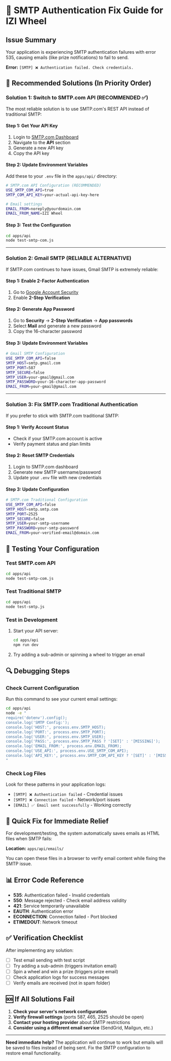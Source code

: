 # 🔧 SMTP Authentication Fix Guide for IZI Wheel

## Issue Summary
Your application is experiencing SMTP authentication failures with error 535, causing emails (like prize notifications) to fail to send.

**Error:** `[SMTP] ❌ Authentication failed. Check credentials.`

## 🎯 Recommended Solutions (In Priority Order)

### Solution 1: Switch to SMTP.com API (RECOMMENDED ✅)

The most reliable solution is to use SMTP.com's REST API instead of traditional SMTP:

#### Step 1: Get Your API Key
1. Login to [SMTP.com Dashboard](https://www.smtp.com/)
2. Navigate to the **API** section
3. Generate a new API key
4. Copy the API key

#### Step 2: Update Environment Variables
Add these to your `.env` file in the `apps/api/` directory:

```bash
# SMTP.com API Configuration (RECOMMENDED)
USE_SMTP_COM_API=true
SMTP_COM_API_KEY=your-actual-api-key-here

# Email settings
EMAIL_FROM=noreply@yourdomain.com
EMAIL_FROM_NAME=IZI Wheel
```

#### Step 3: Test the Configuration
```bash
cd apps/api
node test-smtp-com.js
```

---

### Solution 2: Gmail SMTP (RELIABLE ALTERNATIVE)

If SMTP.com continues to have issues, Gmail SMTP is extremely reliable:

#### Step 1: Enable 2-Factor Authentication
1. Go to [Google Account Security](https://myaccount.google.com/security)
2. Enable **2-Step Verification**

#### Step 2: Generate App Password
1. Go to **Security** → **2-Step Verification** → **App passwords**
2. Select **Mail** and generate a new password
3. Copy the 16-character password

#### Step 3: Update Environment Variables
```bash
# Gmail SMTP Configuration
USE_SMTP_COM_API=false
SMTP_HOST=smtp.gmail.com
SMTP_PORT=587
SMTP_SECURE=false
SMTP_USER=your-gmail@gmail.com
SMTP_PASSWORD=your-16-character-app-password
EMAIL_FROM=your-gmail@gmail.com
```

---

### Solution 3: Fix SMTP.com Traditional Authentication

If you prefer to stick with SMTP.com traditional SMTP:

#### Step 1: Verify Account Status
- Check if your SMTP.com account is active
- Verify payment status and plan limits

#### Step 2: Reset SMTP Credentials
1. Login to SMTP.com dashboard
2. Generate new SMTP username/password
3. Update your `.env` file with new credentials

#### Step 3: Update Configuration
```bash
# SMTP.com Traditional Configuration
USE_SMTP_COM_API=false
SMTP_HOST=smtp.smtp.com
SMTP_PORT=2525
SMTP_SECURE=false
SMTP_USER=your-smtp-username
SMTP_PASSWORD=your-smtp-password
EMAIL_FROM=your-verified-email@domain.com
```

## 🧪 Testing Your Configuration

### Test SMTP.com API
```bash
cd apps/api
node test-smtp-com.js
```

### Test Traditional SMTP
```bash
cd apps/api
node test-smtp.js
```

### Test in Development
1. Start your API server:
   ```bash
   cd apps/api
   npm run dev
   ```

2. Try adding a sub-admin or spinning a wheel to trigger an email

## 🔍 Debugging Steps

### Check Current Configuration
Run this command to see your current email settings:
```bash
cd apps/api
node -e "
require('dotenv').config();
console.log('SMTP Config:');
console.log('HOST:', process.env.SMTP_HOST);
console.log('PORT:', process.env.SMTP_PORT);
console.log('USER:', process.env.SMTP_USER);
console.log('PASS:', process.env.SMTP_PASS ? '[SET]' : '[MISSING]');
console.log('EMAIL_FROM:', process.env.EMAIL_FROM);
console.log('USE_API:', process.env.USE_SMTP_COM_API);
console.log('API_KEY:', process.env.SMTP_COM_API_KEY ? '[SET]' : '[MISSING]');
"
```

### Check Log Files
Look for these patterns in your application logs:
- `[SMTP] ❌ Authentication failed` - Credential issues
- `[SMTP] ❌ Connection failed` - Network/port issues
- `[EMAIL] ✅ Email sent successfully` - Working correctly

## 🚀 Quick Fix for Immediate Relief

For development/testing, the system automatically saves emails as HTML files when SMTP fails:

**Location:** `apps/api/emails/`

You can open these files in a browser to verify email content while fixing the SMTP issue.

## 📊 Error Code Reference

- **535**: Authentication failed - Invalid credentials
- **550**: Message rejected - Check email address validity
- **421**: Service temporarily unavailable
- **EAUTH**: Authentication error
- **ECONNECTION**: Connection failed - Port blocked
- **ETIMEDOUT**: Network timeout

## ✅ Verification Checklist

After implementing any solution:

- [ ] Test email sending with test script
- [ ] Try adding a sub-admin (triggers invitation email)
- [ ] Spin a wheel and win a prize (triggers prize email)
- [ ] Check application logs for success messages
- [ ] Verify emails are received (not in spam folder)

## 🆘 If All Solutions Fail

1. **Check your server's network configuration**
2. **Verify firewall settings** (ports 587, 465, 2525 should be open)
3. **Contact your hosting provider** about SMTP restrictions
4. **Consider using a different email service** (SendGrid, Mailgun, etc.)

---

**Need immediate help?** The application will continue to work but emails will be saved to files instead of being sent. Fix the SMTP configuration to restore email functionality.